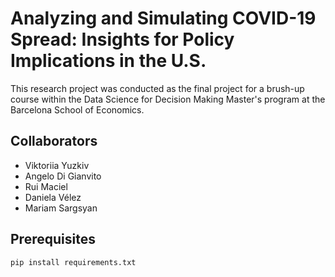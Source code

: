 # Analyzing and Simulating COVID-19 Spread: Insights for Policy Implications in the U.S.

This research project was conducted as the final project for a brush-up course within the Data Science for Decision Making Master's program at the Barcelona School of Economics.

## Collaborators

* Viktoriia Yuzkiv
* Angelo Di Gianvito
* Rui Maciel
* Daniela Vélez
* Mariam Sargsyan

## Prerequisites 

```
pip install requirements.txt
```